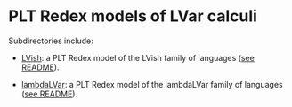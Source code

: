PLT Redex models of LVar calculi
================================

Subdirectories include:

  * [LVish]: a PLT Redex model of the LVish family of languages ([see
    README](https://github.com/iu-parfunc/lvars/tree/master/redex/LVish#readme)).

  * [lambdaLVar]: a PLT Redex model of the lambdaLVar family of
    languages ([see
    README](https://github.com/iu-parfunc/lvars/tree/master/redex/lambdaLVar#readme)).

[LVish]: https://github.com/iu-parfunc/lvars/tree/master/redex/LVish
[lambdaLVar]: https://github.com/iu-parfunc/lvars/tree/master/redex/lambdaLVar

